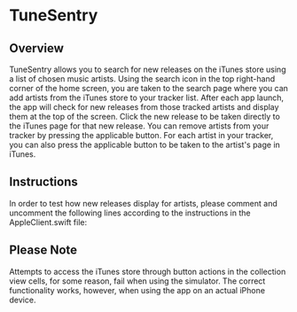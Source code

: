 # TuneSentry

## Overview

TuneSentry allows you to search for new releases on the iTunes store using a list of chosen music artists. Using the search icon in the top right-hand corner of the home screen, you are taken to the search page where you can add artists from the iTunes store to your tracker list. After each app launch, the app will check for new releases from those tracked artists and display them at the top of the screen. Click the new release to be taken directly to the iTunes page for that new release. You can remove artists from your tracker by pressing the applicable button. For each artist in your tracker, you can also press the applicable button to be taken to the artist's page in iTunes.  


## Instructions

In order to test how new releases display for artists, please comment and uncomment the following lines according to the instructions in the AppleClient.swift file:




## Please Note

Attempts to access the iTunes store through button actions in the collection view cells, for some reason, fail when using the simulator. The correct functionality works, however, when using the app on an actual iPhone device.
